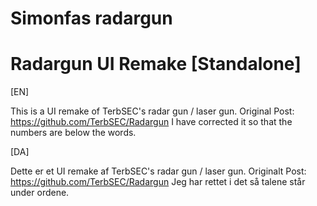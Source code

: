 # Simonfas radargun
# Radargun UI Remake [Standalone]

[EN]

This is a UI remake of TerbSEC's radar gun / laser gun. 
Original Post: https://github.com/TerbSEC/Radargun
I have corrected it so that the numbers are below the words.

[DA]

Dette er et UI remake af TerbSEC's radar gun / laser gun. 
Originalt Post: https://github.com/TerbSEC/Radargun
Jeg har rettet i det så talene står under ordene.
